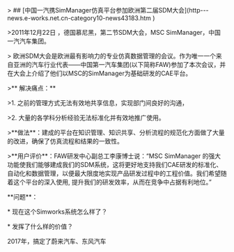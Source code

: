 &gt; \#\# \[中国一汽携SimManager仿真平台参加欧洲第二届SDM大会\]\(http---news.e-works.net.cn-category10-news43183.htm \)

&gt;2011年12月22日 ，德国慕尼黑，第二节SDM大会，MSC SimManager，中国一汽汽车集团。

&gt; 欧洲SDM大会是欧洲最有影响力的专业仿真数据管理的会议。作为唯一一个来自亚洲的汽车行业代表——中国第一汽车集团\(以下简称FAW\)参加了本次会议，并在大会上介绍了他们以MSC的SimManager为基础研发的CAE平台。

&gt;\*\* 解决痛点：\*\*

&gt;1. 之前的管理方式无法有效地共享信息，实现部门间良好的沟通，

&gt;2. 大量的各学科分析经验无法标准化并有效地推广使用。

&gt;\*\*做法\*\*：建成的平台在知识管理、知识共享、分析流程的规范化方面做了大量的改进，确保了仿真流程和结果的一致性。

&gt;\*\*用户评价\*\*：FAW研发中心副总工李康博士说：“MSC SimManager 的强大功能使我们能够建成我们的SDM系统，这将更好地支持我们CAE研发的标准化、自动化和数据管理，以便最大限度地实现产品研发过程中的工程价值。我们希望随着这个平台的深入使用, 提升我们的研发效率，从而在竞争中占据有利地位。”

\*\*问题\*\*：

\* 现在这个Simworks系统怎么样了？

\* 发挥了什么样的价值？

2017年，搞定了蔚来汽车、东风汽车




